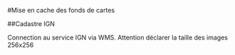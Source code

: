 #Mise en cache des fonds de cartes



##Cadastre IGN

Connection au service IGN via WMS.
Attention déclarer la taille des images 256x256
![]()


